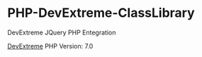 # PHP-DevExtreme-ClassLibrary
DevExtreme JQuery PHP Entegration

<a href="https://js.devexpress.com/">DevExtreme</a>
PHP Version: 7.0

